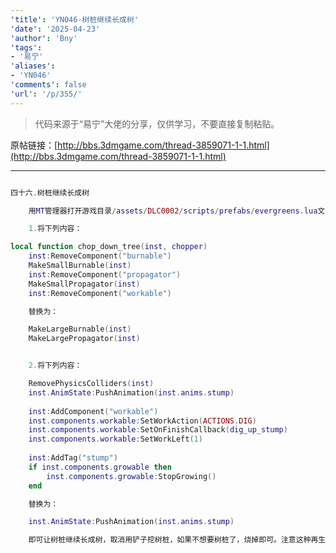 ```yaml
---
'title': 'YN046-树桩继续长成树'
'date': '2025-04-23'
'author': 'Bny'
'tags':
- '易宁'
'aliases':
- 'YN046'
'comments': false
'url': '/p/355/'
---
```


> 代码来源于“易宁”大佬的分享，仅供学习，不要直接复制粘贴。

原帖链接：[http://bbs.3dmgame.com/thread-3859071-1-1.html](http://bbs.3dmgame.com/thread-3859071-1-1.html)

---

```lua  

四十六.树桩继续长成树

	用MT管理器打开游戏目录/assets/DLC0002/scripts/prefabs/evergreens.lua文件，

	1.将下列内容：

local function chop_down_tree(inst, chopper)
	inst:RemoveComponent("burnable")
	MakeSmallBurnable(inst)
	inst:RemoveComponent("propagator")
	MakeSmallPropagator(inst)
	inst:RemoveComponent("workable")

	替换为：

	MakeLargeBurnable(inst)
	MakeLargePropagator(inst)


	2.将下列内容：

	RemovePhysicsColliders(inst)
	inst.AnimState:PushAnimation(inst.anims.stump)
	
	inst:AddComponent("workable")
	inst.components.workable:SetWorkAction(ACTIONS.DIG)
	inst.components.workable:SetOnFinishCallback(dig_up_stump)
	inst.components.workable:SetWorkLeft(1)
	
	inst:AddTag("stump")
	if inst.components.growable then
		inst.components.growable:StopGrowing()
	end

	替换为：

	inst.AnimState:PushAnimation(inst.anims.stump)

	即可让树桩继续长成树，取消用铲子挖树桩，如果不想要树桩了，烧掉即可。注意这种再生树不会烧成枯树，烧完只会剩一团灰。不要与“砍树无树桩”一同修改

```  

